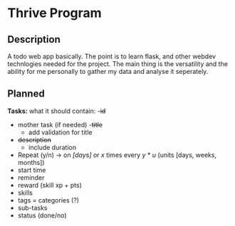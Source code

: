 # Thrive Program

## Description
A todo web app basically. The point is to learn flask, and other webdev technlogies needed for the project.
The main thing is the versatility and the ability for me personally to gather my data and analyse it seperately.


## Planned
**Tasks:**
what it should contain:
-~~id~~
- mother task (if needed)
-~~title~~
  - add validation for title
- ~~description~~
  - include duration
- Repeat (y/n) → on _[days]_ or _x_ times every _y_ * _u_ (units [days, weeks, months])
- start time
- reminder
- reward (skill xp + pts)
- skills
- tags = categories (?)
- sub-tasks
- status (done/no)
